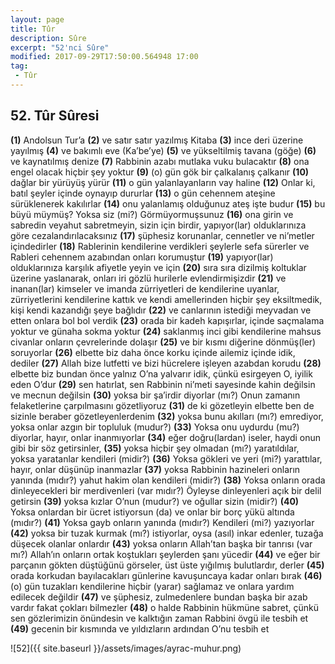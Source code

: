 ```yaml
---
layout: page
title: Tûr
description: Sûre
excerpt: "52'nci Sûre"
modified: 2017-09-29T17:50:00.564948 17:00
tag: 
 - Tûr
---
```


## 52. Tûr Sûresi

**(1)** Andolsun Tur’a
**(2)** ve satır satır yazılmış Kitaba
**(3)** ince deri üzerine yayılmış
**(4)** ve bakımlı eve (Ka’be’ye)
**(5)** ve yükseltilmiş tavana (göğe)
**(6)** ve kaynatılmış denize
**(7)** Rabbinin azabı mutlaka vuku bulacaktır
**(8)** ona engel olacak hiçbir şey yoktur
**(9)** (o) gün gök bir çalkalanış çalkanır
**(10)** dağlar bir yürüyüş yürür
**(11)** o gün yalanlayanların vay haline
**(12)** Onlar ki, batıl şeyler içinde oynayıp dururlar
**(13)** o gün cehennem ateşine sürüklenerek kakılırlar
**(14)** onu yalanlamış olduğunuz ateş işte budur
**(15)** bu büyü müymüş? Yoksa siz (mi?) Görmüyormuşsunuz
**(16)** ona girin ve sabredin veyahut sabretmeyin, sizin için birdir, yapıyor(lar) olduklarınıza göre cezalandırılacaksınız
**(17)** şüphesiz korunanlar, cennetler ve ni’metler içindedirler
**(18)** Rablerinin kendilerine verdikleri şeylerle sefa sürerler ve Rableri cehennem azabından onları korumuştur
**(19)** yapıyor(lar) olduklarınıza karşılık afiyetle yeyin ve için
**(20)** sıra sıra dizilmiş koltuklar üzerine yaslanarak, onları iri gözlü hurilerle evlendirmişizdir
**(21)** ve inanan(lar) kimseler ve imanda zürriyetleri de kendilerine uyanlar, zürriyetlerini kendilerine kattık ve kendi amellerinden hiçbir şey eksiltmedik, kişi kendi kazandığı şeye bağlıdır
**(22)** ve canlarının istediği meyvadan ve etten onlara bol bol verdik
**(23)** orada bir kadeh kapışırlar, içinde saçmalama yoktur ve günaha sokma yoktur
**(24)** saklanmış inci gibi kendilerine mahsus civanlar onların çevrelerinde dolaşır
**(25)** ve bir kısmı diğerine dönmüş(ler) soruyorlar
**(26)** elbette biz daha önce korku içinde ailemiz içinde idik, dediler
**(27)** Allah bize lutfetti ve bizi hücrelere işleyen azabdan korudu
**(28)** elbette biz bundan önce yalnız O’na yalvarır idik, çünkü esirgeyen O, iyilik eden O’dur
**(29)** sen hatırlat, sen Rabbinin ni’meti sayesinde kahin değilsin ve mecnun değilsin
**(30)** yoksa bir şa’irdir diyorlar (mı?) Onun zamanın felaketlerine çarpılmasını gözetliyoruz
**(31)** de ki gözetleyin elbette ben de sizinle beraber gözetleyenlerdenim
**(32)** yoksa bunu akılları (mı?) emrediyor, yoksa onlar azgın bir topluluk (mudur?)
**(33)** Yoksa onu uydurdu (mu?) diyorlar, hayır, onlar inanmıyorlar
**(34)** eğer doğru(lardan) iseler, haydi onun gibi bir söz getirsinler, 
**(35)** yoksa hiçbir şey olmadan (mı?) yaratıldılar, yoksa yaratanlar kendileri (midir?)
**(36)** Yoksa gökleri ve yeri (mi?) yarattılar, hayır, onlar düşünüp inanmazlar
**(37)** yoksa Rabbinin hazineleri onların yanında (mıdır?) yahut hakim olan kendileri (midir?)
**(38)** Yoksa onların orada dinleyecekleri bir merdivenleri (var mıdır?) Öyleyse dinleyenleri açık bir delil  getirsin
**(39)** yoksa kızlar O’nun (mudur?) ve oğullar sizin (midir?)
**(40)** Yoksa onlardan bir ücret istiyorsun (da) ve onlar bir borç yükü altında (mıdır?)
**(41)** Yoksa gayb onların yanında (mıdır?) Kendileri (mi?) yazıyorlar
**(42)** yoksa bir tuzak kurmak (mı?) istiyorlar, oysa (asıl) inkar edenler, tuzağa düşecek olanlar onlardır
**(43)** yoksa onların Allah’tan başka bir tanrısı (var mı?) Allah’ın onların ortak koştukları şeylerden şanı yücedir
**(44)** ve eğer bir parçanın gökten düştüğünü görseler, üst üste yığılmış bulutlardır, derler
**(45)** orada korkudan bayılacakları günlerine kavuşuncaya kadar onları bırak
**(46)** (o) gün tuzakları kendilerine hiçbir (yarar) sağlamaz ve onlara yardım edilecek değildir
**(47)** ve şüphesiz, zulmedenlere bundan başka bir azab vardır fakat çokları bilmezler
**(48)** o halde Rabbinin hükmüne sabret, çünkü sen gözlerimizin önündesin ve kalktığın zaman Rabbini övgü ile tesbih et
**(49)** gecenin bir kısmında ve yıldızların ardından O’nu tesbih et

![52]({{ site.baseurl }}/assets/images/ayrac-muhur.png)
